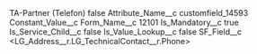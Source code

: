 <?xml version="1.0" encoding="UTF-8"?>
<CustomMetadata xmlns="http://soap.sforce.com/2006/04/metadata" xmlns:xsi="http://www.w3.org/2001/XMLSchema-instance" xmlns:xsd="http://www.w3.org/2001/XMLSchema">
    <label>TA-Partner (Telefon)</label>
    <protected>false</protected>
    <values>
        <field>Attribute_Name__c</field>
        <value xsi:type="xsd:string">customfield_14593</value>
    </values>
    <values>
        <field>Constant_Value__c</field>
        <value xsi:nil="true"/>
    </values>
    <values>
        <field>Form_Name__c</field>
        <value xsi:type="xsd:string">12101</value>
    </values>
    <values>
        <field>Is_Mandatory__c</field>
        <value xsi:type="xsd:boolean">true</value>
    </values>
    <values>
        <field>Is_Service_Child__c</field>
        <value xsi:type="xsd:boolean">false</value>
    </values>
    <values>
        <field>Is_Value_Lookup__c</field>
        <value xsi:type="xsd:boolean">false</value>
    </values>
    <values>
        <field>SF_Field__c</field>
        <value xsi:type="xsd:string">&lt;LG_Address__r.LG_TechnicalContact__r.Phone&gt;</value>
    </values>
</CustomMetadata>

